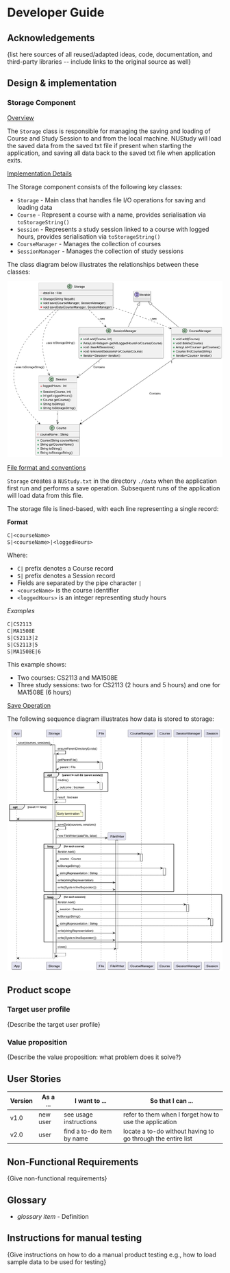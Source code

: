 # Developer Guide

## Acknowledgements

{list here sources of all reused/adapted ideas, code, documentation, and third-party libraries -- include links to the
original source as well}

## Design & implementation

### Storage Component

<u>Overview</u>

The `Storage` class is responsible for managing the saving and loading of Course and Study Session to and from the
local machine. NUStudy will load the saved data from the saved txt file if present when starting the application, and
saving all data back to the saved txt file when application exits.

<u>Implementation Details</u>

The Storage component consists of the following key classes:

* `Storage` - Main class that handles file I/O operations for saving and loading data
* `Course` - Represent a course with a name, provides serialisation via `toStorageString()`
* `Session` - Represents a study session linked to a course with logged hours, provides serialisation via
  `toStorageString()`
* `CourseManager` - Manages the collection of courses
* `SessionManager` - Manages the collection of study sessions

The class diagram below illustrates the relationships between these classes:

![Storage Class Diagram](diagrams/StorageClassDiagram.png)

<u>File format and conventions</u>

`Storage` creates a `NUStudy.txt` in the directory `./data` when the application first run and performs a save
operation. Subsequent runs of the application will load data from this file.

The storage file is lined-based, with each line representing a single record:

**Format**

```
C|<courseName>
S|<courseName>|<loggedHours>
```

Where:

- `C|` prefix denotes a Course record
- `S|` prefix denotes a Session record
- Fields are separated by the pipe character `|`
- `<courseName>` is the course identifier
- `<loggedHours>` is an integer representing study hours

*Examples*

```
C|CS2113
C|MA1508E
S|CS2113|2
S|CS2113|5
S|MA1508E|6
```

This example shows:

- Two courses: CS2113 and MA1508E
- Three study sessions: two for CS2113 (2 hours and 5 hours) and one for MA1508E (6 hours)

<u>Save Operation</u>

The following sequence diagram illustrates how data is stored to storage:

![Storage Save Sequence Diagram](diagrams/StorageSaveSequenceDiagram.png)

## Product scope

### Target user profile

{Describe the target user profile}

### Value proposition

{Describe the value proposition: what problem does it solve?}

## User Stories

| Version | As a ... | I want to ...             | So that I can ...                                           |
|---------|----------|---------------------------|-------------------------------------------------------------|
| v1.0    | new user | see usage instructions    | refer to them when I forget how to use the application      |
| v2.0    | user     | find a to-do item by name | locate a to-do without having to go through the entire list |

## Non-Functional Requirements

{Give non-functional requirements}

## Glossary

* *glossary item* - Definition

## Instructions for manual testing

{Give instructions on how to do a manual product testing e.g., how to load sample data to be used for testing}
